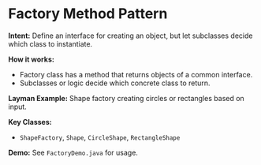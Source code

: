# Factory Method Pattern

**Intent:** Define an interface for creating an object, but let subclasses decide which class to instantiate.

**How it works:**
- Factory class has a method that returns objects of a common interface.
- Subclasses or logic decide which concrete class to return.

**Layman Example:** Shape factory creating circles or rectangles based on input.

**Key Classes:**
- `ShapeFactory`, `Shape`, `CircleShape`, `RectangleShape`

**Demo:** See `FactoryDemo.java` for usage.
